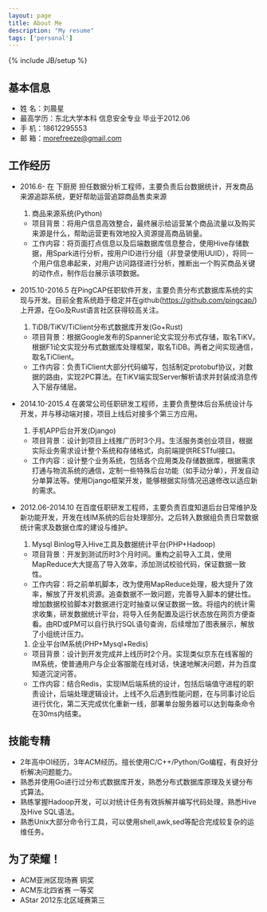 ```yaml
---
layout: page
title: About Me
description: "My resume"
tags: ['personal']
---
```

{% include JB/setup %}

## 基本信息
- 姓    名：刘晨星
- 最高学历：东北大学本科 信息安全专业 毕业于2012.06
- 手    机：18612295553
- 邮    箱：morefreeze@gmail.com

## 工作经历
- 2016.6- 在 下厨房 担任数据分析工程师，主要负责后台数据统计，开发商品来源追踪系统，更好帮助运营追踪商品售卖来源
  1. 商品来源系统(Python)
    - 项目背景：将用户信息高效整合，最终展示给运营某个商品流量以及购买来源是什么，帮助运营更有效地投入资源提高商品销量。
    - 工作内容：将页面打点信息以及后端数据库信息整合，使用Hive存储数据，用Spark进行分析，按用户ID进行分组（非登录使用UUID），将同一个用户信息串起来，对用户访问路径进行分析，推断出一个购买商品关键的动作点，制作后台展示该项数据。

- 2015.10-2016.5  在PingCAP任职软件开发，主要负责分布式数据库系统的实现与开发。目前全套系统趋于稳定并在github(https://github.com/pingcap/)上开源，在Go及Rust语言社区获得较高关注。
  1. TiDB/TiKV/TiClient分布式数据库开发(Go+Rust)
    - 项目背景：根据Google发布的Spanner论文实现分布式存储，取名TiKV。根据F1论文实现分布式数据库处理框架，取名TiDB。两者之间实现通信，取名TiClient。
    - 工作内容：负责TiClient大部分代码编写，包括制定protobuf协议，对数据的路由，实现2PC算法。在TiKV端实现Server解析请求并封装成消息传入下层存储层。

- 2014.10-2015.4  在袭常公司任职研发工程师，主要负责整体后台系统设计与开发，并与移动端对接，项目上线后对接多个第三方应用。
  1. 手机APP后台开发(Django)
    - 项目背景：设计到项目上线推广历时3个月。生活服务类创业项目，根据实际业务需求设计整个系统和存储格式，向前端提供RESTful接口。
    - 工作内容：设计整个业务系统，包括各个应用类及存储数据库，根据需求打通与物流系统的通信，定制一些特殊后台功能（如手动分单），开发自动分单算法等。使用Django框架开发，能够根据实际情况迅速修改以适应新的需求。

- 2012.06-2014.10 在百度任职研发工程师，主要负责百度知道后台日常维护及新功能开发，开发在线IM系统的后台处理部分。之后转入数据组负责日常数据统计需求及数据仓库的建设与维护。
  1. Mysql Binlog导入Hive工具及数据统计平台(PHP+Hadoop)
    - 项目背景：开发到测试历时3个月时间。重构之前导入工具，使用MapReduce大大提高了导入效率，添加测试校验代码，保证数据一致性。
    - 工作内容：将之前单机脚本，改为使用MapReduce处理，极大提升了效率，解放了开发机资源。追查数据不一致问题，完善导入脚本的健壮性。增加数据校验脚本对数据进行定时抽查以保证数据一致。将组内的统计需求收集，研发数据统计平台，将导入任务配置及运行状态放在网页方便查看。由RD或PM可以自行执行SQL语句查询，后续增加了图表展示，解放了小组统计压力。
  1. 企业平台IM系统(PHP+Mysql+Redis)
    - 项目背景：设计到开发完成并上线历时2个月。实现类似京东在线客服的IM系统，使普通用户与企业客服能在线对话，快速地解决问题，并为百度知道沉淀问答。
    - 工作内容：结合Redis，实现IM后端系统的设计，包括后端值守进程的职责设计，后端处理逻辑设计。上线不久后遇到性能问题，在与同事讨论后进行优化，第二天完成优化重新一线，部署单台服务器可以达到每条命令在30ms内结束。


## 技能专精
- 2年高中OI经历，3年ACM经历。擅长使用C/C++/Python/Go编程，有良好分析解决问题能力。
- 熟悉并使用Go进行过分布式数据库开发，熟悉分布式数据库原理及关键分布式算法。
- 熟练掌握Hadoop开发，可以对统计任务有效拆解并编写代码处理，熟悉Hive及Hive SQL语法。
- 熟悉Unix大部分命令行工具，可以使用shell,awk,sed等配合完成较复杂的运维任务。

## 为了荣耀！
- ACM亚洲区现场赛 铜奖
- ACM东北四省赛 一等奖
- AStar 2012东北区域赛第三


